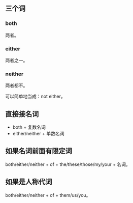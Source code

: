 ## 三个词

### both

两者。

### either

两者之一。

### neither

两者都不。

可以简单地当成：not either。

## 直接接名词

- both + 复数名词
- either/neither + 单数名词

## 如果名词前面有限定词

both/either/neither + of + the/these/those/my/your + 名词。

## 如果是人称代词

both/either/neither + of + them/us/you。

